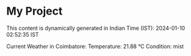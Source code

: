# My Project

This content is dynamically generated in Indian Time (IST): 2024-01-10 02:52:35 IST


Current Weather in Coimbatore:
Temperature: 21.88 °C
Condition: mist
